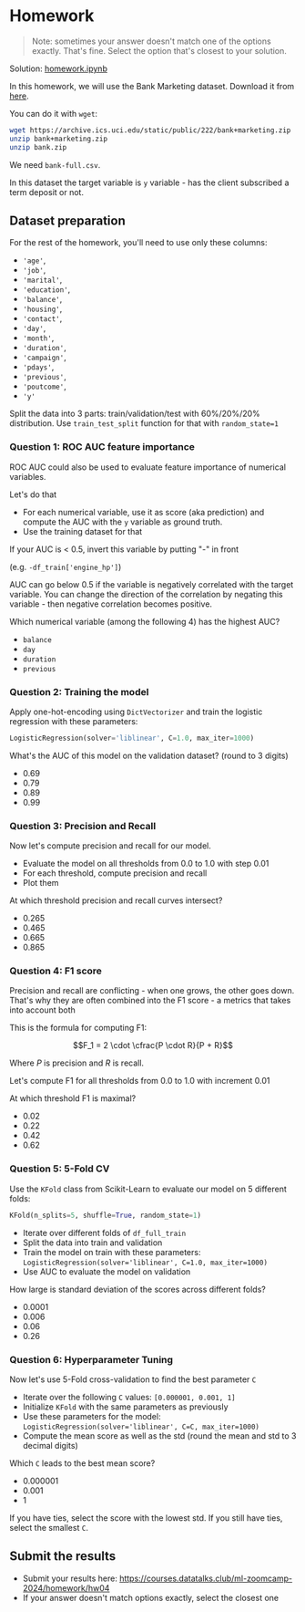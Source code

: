 # Homework

> Note: sometimes your answer doesn't match one of
> the options exactly. That's fine.
> Select the option that's closest to your solution.

Solution: [homework.ipynb](homework.ipynb)

In this homework, we will use the Bank Marketing dataset. Download it from [here](https://archive.ics.uci.edu/static/public/222/bank+marketing.zip).

You can do it with `wget`:

```bash
wget https://archive.ics.uci.edu/static/public/222/bank+marketing.zip
unzip bank+marketing.zip
unzip bank.zip
```

We need `bank-full.csv`.

In this dataset the target variable is `y` variable - has the client subscribed a term deposit or not.

## Dataset preparation

For the rest of the homework, you'll need to use only these columns:

* `'age'`,
* `'job'`,
* `'marital'`,
* `'education'`,
* `'balance'`,
* `'housing'`,
* `'contact'`,
* `'day'`,
* `'month'`,
* `'duration'`,
* `'campaign'`,
* `'pdays'`,
* `'previous'`,
* `'poutcome'`,
* `'y'`

Split the data into 3 parts: train/validation/test with 60%/20%/20% distribution. Use `train_test_split` function for that with `random_state=1`

### Question 1: ROC AUC feature importance

ROC AUC could also be used to evaluate feature importance of numerical variables.

Let's do that

* For each numerical variable, use it as score (aka prediction) and compute the AUC with the `y` variable as ground truth.
* Use the training dataset for that

If your AUC is < 0.5, invert this variable by putting "-" in front

(e.g. `-df_train['engine_hp']`)

AUC can go below 0.5 if the variable is negatively correlated with the target variable. You can change the direction of the correlation by negating this variable - then negative correlation becomes positive.

Which numerical variable (among the following 4) has the highest AUC?

* `balance`
* `day`
* `duration`
* `previous`

### Question 2: Training the model

Apply one-hot-encoding using `DictVectorizer` and train the logistic regression with these parameters:

```python
LogisticRegression(solver='liblinear', C=1.0, max_iter=1000)
```

What's the AUC of this model on the validation dataset? (round to 3 digits)

* 0.69
* 0.79
* 0.89
* 0.99

### Question 3: Precision and Recall

Now let's compute precision and recall for our model.

* Evaluate the model on all thresholds from 0.0 to 1.0 with step 0.01
* For each threshold, compute precision and recall
* Plot them

At which threshold precision and recall curves intersect?

* 0.265
* 0.465
* 0.665
* 0.865

### Question 4: F1 score

Precision and recall are conflicting - when one grows, the other goes down. That's why they are often combined into the F1 score - a metrics that takes into account both

This is the formula for computing F1:

$$F_1 = 2 \cdot \cfrac{P \cdot R}{P + R}$$

Where $P$ is precision and $R$ is recall.

Let's compute F1 for all thresholds from 0.0 to 1.0 with increment 0.01

At which threshold F1 is maximal?

* 0.02
* 0.22
* 0.42
* 0.62

### Question 5: 5-Fold CV

Use the `KFold` class from Scikit-Learn to evaluate our model on 5 different folds:

```python
KFold(n_splits=5, shuffle=True, random_state=1)
```

* Iterate over different folds of `df_full_train`
* Split the data into train and validation
* Train the model on train with these parameters: `LogisticRegression(solver='liblinear', C=1.0, max_iter=1000)`
* Use AUC to evaluate the model on validation

How large is standard deviation of the scores across different folds?

* 0.0001
* 0.006
* 0.06
* 0.26

### Question 6: Hyperparameter Tuning

Now let's use 5-Fold cross-validation to find the best parameter `C`

* Iterate over the following `C` values: `[0.000001, 0.001, 1]`
* Initialize `KFold` with the same parameters as previously
* Use these parameters for the model: `LogisticRegression(solver='liblinear', C=C, max_iter=1000)`
* Compute the mean score as well as the std (round the mean and std to 3 decimal digits)

Which `C` leads to the best mean score?

* 0.000001
* 0.001
* 1

If you have ties, select the score with the lowest std. If you still have ties, select the smallest `C`.

## Submit the results

* Submit your results here: <https://courses.datatalks.club/ml-zoomcamp-2024/homework/hw04>
* If your answer doesn't match options exactly, select the closest one
